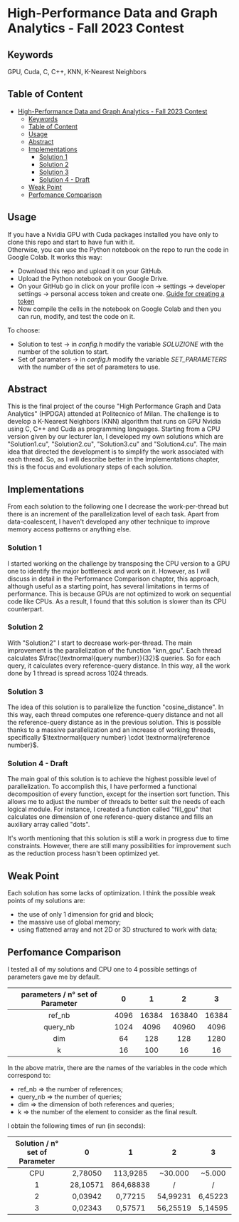 # High-Performance Data and Graph Analytics - Fall 2023 Contest

## Keywords

GPU, Cuda, C, C++, KNN, K-Nearest Neighbors

## Table of Content

- [High-Performance Data and Graph Analytics - Fall 2023 Contest](#high-performance-data-and-graph-analytics---fall-2023-contest)
  - [Keywords](#keywords)
  - [Table of Content](#table-of-content)
  - [Usage](#usage)
  - [Abstract](#abstract)
  - [Implementations](#implementations)
    - [Solution 1](#solution-1)
    - [Solution 2](#solution-2)
    - [Solution 3](#solution-3)
    - [Solution 4 - Draft](#solution-4---draft)
  - [Weak Point](#weak-point)
  - [Perfomance Comparison](#perfomance-comparison)

## Usage

If you have a Nvidia GPU with Cuda packages installed you have only to clone this repo and start to have fun with it. \
Otherwise, you can use the Python notebook on the repo to run the code in Google Colab. It works this way:

- Download this repo and upload it on your GitHub.
- Upload the Python notebook on your Google Drive.
- On your GitHub go in click on your profile icon -> settings -> developer settings -> personal access token and create one. [Guide for creating a token](https://docs.github.com/en/authentication/keeping-your-account-and-data-secure/creating-a-personal-access-token)
- Now compile the cells in the notebook on Google Colab and then you can run, modify, and test the code on it.

To choose:

- Solution to test -> in _config.h_ modify the variable _SOLUZIONE_ with the number of the solution to start.
- Set of paramaters -> in _config.h_ modify the variable _SET_PARAMETERS_ with the number of the set of parameters to use.

## Abstract

This is the final project of the course "High Performance Graph and Data Analytics" (HPDGA) attended at Politecnico of Milan. The challenge is to develop a K-Nearest Neighbors (KNN) algorithm that runs on GPU Nvidia using C, C++ and Cuda as programming languages.
Starting from a CPU version given by our lecturer Ian, I developed my own solutions which are "Solution1.cu", "Solution2.cu", "Solution3.cu" and "Solution4.cu".
The main idea that directed the development is to simplify the work associated with each thread. So, as I will describe better in the Implementations chapter, this is the focus and evolutionary steps of each solution.

## Implementations

From each solution to the following one I decrease the work-per-thread but there is an increment of the parallelization level of each task.
Apart from data-coalescent, I haven't developed any other technique to improve memory access patterns or anything else.

### Solution 1

I started working on the challenge by transposing the CPU version to a GPU one to identify the major bottleneck and work on it. However, as I will discuss in detail in the Performance Comparison chapter, this approach, although useful as a starting point, has several limitations in terms of performance. This is because GPUs are not optimized to work on sequential code like CPUs. As a result, I found that this solution is slower than its CPU counterpart.

### Solution 2

With "Solution2" I start to decrease work-per-thread. The main improvement is the parallelization of the function "knn_gpu". Each thread calculates $\frac{\textnormal{query number}}{32}$ queries. So for each query, it calculates every reference-query distance. In this way, all the work done by 1 thread is spread across 1024 threads.

### Solution 3

The idea of this solution is to parallelize the function "cosine_distance". In this way, each thread computes one reference-query distance and not all the reference-query distance as in the previous solution. This is possible thanks to a massive parallelization and an increase of working threads, specifically $\textnormal{query number} \cdot \textnormal{reference number}$.

### Solution 4 - Draft

The main goal of this solution is to achieve the highest possible level of parallelization. To accomplish this, I have performed a functional decomposition of every function, except for the insertion sort function. This allows me to adjust the number of threads to better suit the needs of each logical module. For instance, I created a function called "fill_gpu" that calculates one dimension of one reference-query distance and fills an auxiliary array called "dots".

It's worth mentioning that this solution is still a work in progress due to time constraints. However, there are still many possibilities for improvement such as the reduction process hasn't been optimized yet.

## Weak Point

Each solution has some lacks of optimization. I think the possible weak points of my solutions are:

- the use of only 1 dimension for grid and block;
- the massive use of global memory;
- using flattened array and not 2D or 3D structured to work with data;

## Perfomance Comparison

I tested all of my solutions and CPU one to 4 possible settings of parameters gave me by default.

| parameters / n° set of Parameter      | 0 | 1 |2 | 3 |
| :-----------: | :-----------: | :----------: |:----------: | :-----------: |
| ref_nb      | 4096        | 16384      |163840      | 16384       |
| query_nb    | 1024        | 4096       |40960       | 4096        |
| dim         | 64          | 128         |128        | 1280        |
| k           | 16          | 100         |16        | 16          |

In the above matrix, there are the names of the variables in the code which correspond to:

- ref_nb $\Rightarrow$ the number of references;
- query_nb $\Rightarrow$ the number of queries;
- dim $\Rightarrow$ the dimension of both references and queries;
- k $\Rightarrow$ the number of the element to consider as the final result.

I obtain the following times of run (in seconds):

| Solution / n° set of Parameter      | 0 | 1 | 2 | 3 |
| :-----------: | :-----------: | :----------: |:----------: | :-----------: |
| CPU           | 2,78050       | 113,9285    | ~30.000     |    ~5.000    |
| 1             | 28,10571      | 864,68838   | /           |    /         |
| 2             | 0,03942       | 0,77215     | 54,99231    | 6,45223      |
| 3             | 0,02343       | 0,57571     | 56,25519    | 5,14595      |
